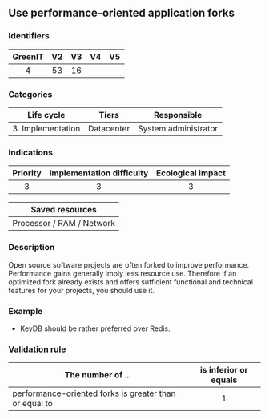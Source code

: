 ## Use performance-oriented application forks

### Identifiers

| GreenIT | V2  | V3  | V4  | V5  |
| :-----: | :-: | :-: | :-: | :-: |
|    4    | 53  | 16  |     |     |

### Categories

|    Life cycle     |   Tiers    |     Responsible      |
| :---------------: | :--------: | :------------------: |
| 3. Implementation | Datacenter | System administrator |

### Indications

| Priority | Implementation difficulty | Ecological impact |
| :------: | :-----------------------: | :---------------: |
|    3     |             3             |         3         |

|      Saved resources      |
| :-----------------------: |
| Processor / RAM / Network |

### Description

Open source software projects are often forked to improve performance. Performance gains generally imply less resource use. Therefore if an optimized fork already exists and offers sufficient functional and technical features for your projects, you should use it.

### Example

- KeyDB should be rather preferred over Redis.

### Validation rule

| The number of ...                                      | is inferior or equals |
| ------------------------------------------------------ | :-------------------: |
| performance-oriented forks is greater than or equal to |           1           |
